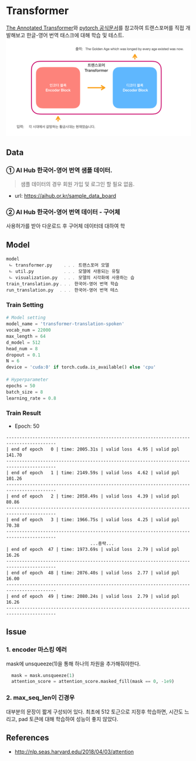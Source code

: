 # Transformer
[The Annotated Transformer](http://nlp.seas.harvard.edu/2018/04/03/attention)와 [pytorch 공식문서](https://tutorials.pytorch.kr/beginner/transformer_tutorial.html)를 
참고하여 트랜스포머를 직접 개발해보고 한글-영어 번역 태스크에 대해 학습 및 테스트.
![](./images/transformer-translation.png)
## Data
### ① AI Hub 한국어-영어 번역 샘플 데이터.
> 샘플 데이터의 경우 회원 가입 및 로그인 할 필요 없음.
- url: https://aihub.or.kr/sample_data_board
### ② AI Hub 한국어-영어 번역 데이터 - 구어체
사용허가를 받아 다운로드 후 구어체 데이터데 대하여 학 
## Model

```text
model
 ㄴ transformer.py    ﹒﹒﹒ 트랜스포머 모델
 ㄴ util.py           ﹒﹒﹒ 모델에 사용되는 유틸
 ㄴ visualization.py  ﹒﹒﹒ 모델의 시각화에 사용하는 습
train_translation.py﹒﹒﹒ 한국어-영어 번역 학습
run_translation.py  ﹒﹒﹒ 한국어-영어 번역 테스
```

### Train Setting
```python
# Model setting
model_name = 'transformer-translation-spoken'
vocab_num = 22000
max_length = 64
d_model = 512
head_num = 8
dropout = 0.1
N = 6
device = 'cuda:0' if torch.cuda.is_available() else 'cpu'

# Hyperparameter
epochs = 50
batch_size = 8
learning_rate = 0.8
```

### Train Result
- Epoch: 50

```
-----------------------------------------------------------------------------------------
| end of epoch   0 | time: 2005.31s | valid loss  4.95 | valid ppl   141.70
-----------------------------------------------------------------------------------------
| end of epoch   1 | time: 2149.59s | valid loss  4.62 | valid ppl   101.26
-----------------------------------------------------------------------------------------
| end of epoch   2 | time: 2058.49s | valid loss  4.39 | valid ppl    80.86
-----------------------------------------------------------------------------------------
| end of epoch   3 | time: 1966.75s | valid loss  4.25 | valid ppl    70.38
-----------------------------------------------------------------------------------------
                                ...중략...
| end of epoch  47 | time: 1973.69s | valid loss  2.79 | valid ppl    16.26
-----------------------------------------------------------------------------------------
| end of epoch  48 | time: 2076.40s | valid loss  2.77 | valid ppl    16.00
-----------------------------------------------------------------------------------------
| end of epoch  49 | time: 2080.24s | valid loss  2.79 | valid ppl    16.26
-----------------------------------------------------------------------------------------
```


## Issue
### 1. encoder 마스킹 에러
mask에 unsqueeze(1)을 통해 하나의 차원을 추가해줘야한다. 
```py
  mask = mask.unsqueeze(1)
  attention_score = attention_score.masked_fill(mask == 0, -1e9)
```
### 2. max_seq_len이 긴경우
대부분의 문장이 짧게 구성되어 있다. 최초에 512 토근으로 지정후 학습하면, 시간도 느리고, pad 토큰에 대해 학습하여
성능이 좋지 않았다.


## References
- http://nlp.seas.harvard.edu/2018/04/03/attention